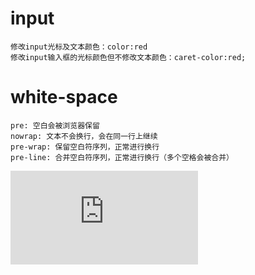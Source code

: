 
# input
	
	修改input光标及文本颜色：color:red
	修改input输入框的光标颜色但不修改文本颜色：caret-color:red;
	
# white-space

    pre: 空白会被浏览器保留
    nowrap: 文本不会换行，会在同一行上继续
    pre-wrap: 保留空白符序列，正常进行换行
    pre-line: 合并空白符序列，正常进行换行（多个空格会被合并）
    
![pre-line和pre-wrap区别](https://www.cnblogs.com/qianlegeqian/p/3987235.html)